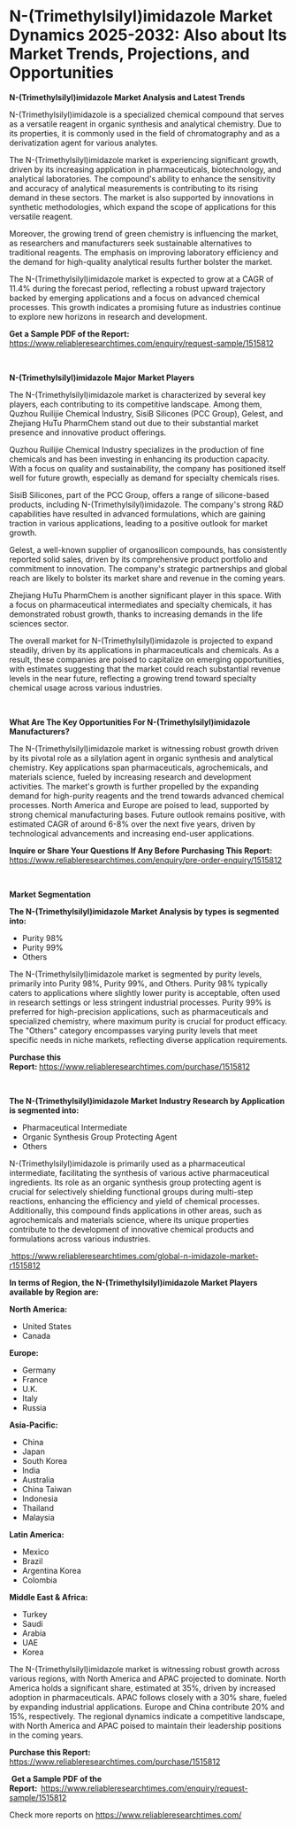 <p><h1>N-(Trimethylsilyl)imidazole Market Dynamics 2025-2032: Also about Its Market Trends, Projections, and Opportunities</h1></p><p><strong>N-(Trimethylsilyl)imidazole Market Analysis and Latest Trends</strong></p>
<p><p>N-(Trimethylsilyl)imidazole is a specialized chemical compound that serves as a versatile reagent in organic synthesis and analytical chemistry. Due to its properties, it is commonly used in the field of chromatography and as a derivatization agent for various analytes.</p><p>The N-(Trimethylsilyl)imidazole market is experiencing significant growth, driven by its increasing application in pharmaceuticals, biotechnology, and analytical laboratories. The compound's ability to enhance the sensitivity and accuracy of analytical measurements is contributing to its rising demand in these sectors. The market is also supported by innovations in synthetic methodologies, which expand the scope of applications for this versatile reagent.</p><p>Moreover, the growing trend of green chemistry is influencing the market, as researchers and manufacturers seek sustainable alternatives to traditional reagents. The emphasis on improving laboratory efficiency and the demand for high-quality analytical results further bolster the market.</p><p>The N-(Trimethylsilyl)imidazole market is expected to grow at a CAGR of 11.4% during the forecast period, reflecting a robust upward trajectory backed by emerging applications and a focus on advanced chemical processes. This growth indicates a promising future as industries continue to explore new horizons in research and development.</p></p>
<p><strong>Get a Sample PDF of the Report:&nbsp;</strong> <a href="https://www.reliableresearchtimes.com/enquiry/request-sample/1515812?utm_campaign=1933&utm_medium=2&utm_source=Github&utm_content=ia&utm_term=18012025&utm_id=n-trimethylsilylimidazole">https://www.reliableresearchtimes.com/enquiry/request-sample/1515812</a></p>
<p>&nbsp;</p>
<p><strong>N-(Trimethylsilyl)imidazole Major Market Players</strong></p>
<p><p>The N-(Trimethylsilyl)imidazole market is characterized by several key players, each contributing to its competitive landscape. Among them, Quzhou Ruilijie Chemical Industry, SisiB Silicones (PCC Group), Gelest, and Zhejiang HuTu PharmChem stand out due to their substantial market presence and innovative product offerings.</p><p>Quzhou Ruilijie Chemical Industry specializes in the production of fine chemicals and has been investing in enhancing its production capacity. With a focus on quality and sustainability, the company has positioned itself well for future growth, especially as demand for specialty chemicals rises.</p><p>SisiB Silicones, part of the PCC Group, offers a range of silicone-based products, including N-(Trimethylsilyl)imidazole. The company's strong R&D capabilities have resulted in advanced formulations, which are gaining traction in various applications, leading to a positive outlook for market growth.</p><p>Gelest, a well-known supplier of organosilicon compounds, has consistently reported solid sales, driven by its comprehensive product portfolio and commitment to innovation. The company's strategic partnerships and global reach are likely to bolster its market share and revenue in the coming years.</p><p>Zhejiang HuTu PharmChem is another significant player in this space. With a focus on pharmaceutical intermediates and specialty chemicals, it has demonstrated robust growth, thanks to increasing demands in the life sciences sector.</p><p>The overall market for N-(Trimethylsilyl)imidazole is projected to expand steadily, driven by its applications in pharmaceuticals and chemicals. As a result, these companies are poised to capitalize on emerging opportunities, with estimates suggesting that the market could reach substantial revenue levels in the near future, reflecting a growing trend toward specialty chemical usage across various industries.</p></p>
<p>&nbsp;</p>
<p><strong>What Are The Key Opportunities For N-(Trimethylsilyl)imidazole Manufacturers?</strong></p>
<p><p>The N-(Trimethylsilyl)imidazole market is witnessing robust growth driven by its pivotal role as a silylation agent in organic synthesis and analytical chemistry. Key applications span pharmaceuticals, agrochemicals, and materials science, fueled by increasing research and development activities. The market's growth is further propelled by the expanding demand for high-purity reagents and the trend towards advanced chemical processes. North America and Europe are poised to lead, supported by strong chemical manufacturing bases. Future outlook remains positive, with estimated CAGR of around 6-8% over the next five years, driven by technological advancements and increasing end-user applications.</p></p>
<p><strong>Inquire or Share Your Questions If Any Before Purchasing This Report:</strong> <a href="https://www.reliableresearchtimes.com/enquiry/pre-order-enquiry/1515812?utm_campaign=1933&utm_medium=2&utm_source=Github&utm_content=ia&utm_term=18012025&utm_id=n-trimethylsilylimidazole">https://www.reliableresearchtimes.com/enquiry/pre-order-enquiry/1515812</a></p>
<p>&nbsp;</p>
<p><strong>Market Segmentation</strong></p>
<p><strong>The N-(Trimethylsilyl)imidazole Market Analysis by types is segmented into:</strong></p>
<p><ul><li>Purity 98%</li><li>Purity 99%</li><li>Others</li></ul></p>
<p><p>The N-(Trimethylsilyl)imidazole market is segmented by purity levels, primarily into Purity 98%, Purity 99%, and Others. Purity 98% typically caters to applications where slightly lower purity is acceptable, often used in research settings or less stringent industrial processes. Purity 99% is preferred for high-precision applications, such as pharmaceuticals and specialized chemistry, where maximum purity is crucial for product efficacy. The "Others" category encompasses varying purity levels that meet specific needs in niche markets, reflecting diverse application requirements.</p></p>
<p><strong>Purchase this Report:&nbsp;</strong><a href="https://www.reliableresearchtimes.com/purchase/1515812?utm_campaign=1933&utm_medium=2&utm_source=Github&utm_content=ia&utm_term=18012025&utm_id=n-trimethylsilylimidazole">https://www.reliableresearchtimes.com/purchase/1515812</a></p>
<p>&nbsp;</p>
<p><strong>The N-(Trimethylsilyl)imidazole Market Industry Research by Application is segmented into:</strong></p>
<p><ul><li>Pharmaceutical Intermediate</li><li>Organic Synthesis Group Protecting Agent</li><li>Others</li></ul></p>
<p><p>N-(Trimethylsilyl)imidazole is primarily used as a pharmaceutical intermediate, facilitating the synthesis of various active pharmaceutical ingredients. Its role as an organic synthesis group protecting agent is crucial for selectively shielding functional groups during multi-step reactions, enhancing the efficiency and yield of chemical processes. Additionally, this compound finds applications in other areas, such as agrochemicals and materials science, where its unique properties contribute to the development of innovative chemical products and formulations across various industries.</p></p>
<p><a href="https://www.reliableresearchtimes.com/global-n-imidazole-market-r1515812?utm_campaign=1933&utm_medium=2&utm_source=Github&utm_content=ia&utm_term=18012025&utm_id=n-trimethylsilylimidazole">&nbsp;https://www.reliableresearchtimes.com/global-n-imidazole-market-r1515812</a></p>
<p><strong>In terms of Region, the N-(Trimethylsilyl)imidazole Market Players available by Region are:</strong></p>
<p>
    <p> <strong> North America: </strong>
        <ul>
            <li>United States</li>
            <li>Canada</li>
        </ul>
        </p> 
    <p> <strong> Europe: </strong>
        <ul>
            <li>Germany</li>
            <li>France</li>
            <li>U.K.</li>
            <li>Italy</li>
            <li>Russia</li>
        </ul>
        </p> 
    <p> <strong> Asia-Pacific: </strong>
        <ul>
            <li>China</li>
            <li>Japan</li>
            <li>South Korea</li>
            <li>India</li>
            <li>Australia</li>
            <li>China Taiwan</li>
            <li>Indonesia</li>
            <li>Thailand</li>
            <li>Malaysia</li>
        </ul>
        </p> 
    <p> <strong> Latin America: </strong>
        <ul>
            <li>Mexico</li>
            <li>Brazil</li>
            <li>Argentina Korea</li>
            <li>Colombia</li>
        </ul>
        </p> 
    <p> <strong> Middle East & Africa: </strong>
        <ul>
            <li>Turkey</li>
            <li>Saudi</li>
            <li>Arabia</li>
            <li>UAE</li>
            <li>Korea</li>
        </ul>
    </p>
    </p>
<p><p>The N-(Trimethylsilyl)imidazole market is witnessing robust growth across various regions, with North America and APAC projected to dominate. North America holds a significant share, estimated at 35%, driven by increased adoption in pharmaceuticals. APAC follows closely with a 30% share, fueled by expanding industrial applications. Europe and China contribute 20% and 15%, respectively. The regional dynamics indicate a competitive landscape, with North America and APAC poised to maintain their leadership positions in the coming years.</p></p>
<p><strong>Purchase this Report: </strong><a href="https://www.reliableresearchtimes.com/purchase/1515812?utm_campaign=1933&utm_medium=2&utm_source=Github&utm_content=ia&utm_term=18012025&utm_id=n-trimethylsilylimidazole">https://www.reliableresearchtimes.com/purchase/1515812</a></p>
<p>&nbsp;<strong>Get a Sample PDF of the Report:&nbsp;&nbsp;</strong><a href="https://www.reliableresearchtimes.com/enquiry/request-sample/1515812?utm_campaign=1933&utm_medium=2&utm_source=Github&utm_content=ia&utm_term=18012025&utm_id=n-trimethylsilylimidazole">https://www.reliableresearchtimes.com/enquiry/request-sample/1515812</a></p>
<p><strong></strong></p>
<p>Check more reports on <a href="https://www.reliableresearchtimes.com/?utm_campaign=1933&utm_medium=2&utm_source=Github&utm_content=ia&utm_term=18012025&utm_id=n-trimethylsilylimidazole">https://www.reliableresearchtimes.com/</a></p>